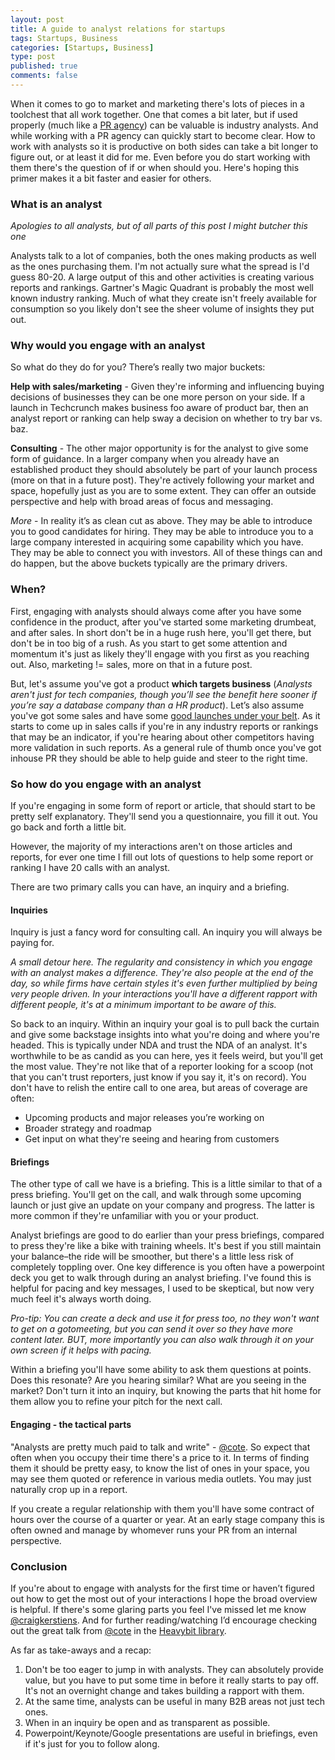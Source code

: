 ```yaml
--- 
layout: post
title: A guide to analyst relations for startups
tags: Startups, Business
categories: [Startups, Business]
type: post
published: true
comments: false
---
```


When it comes to go to market and marketing there's lots of pieces in a toolchest that all work together. One that comes a bit later, but if used properly (much like a [PR agency](/2015/07/21/An-intro-PR-guide-for-startups/)) can be valuable is industry analysts. And while working with a PR agency can quickly start to become clear. How to work with analysts so it is productive on both sides can take a bit longer to figure out, or at least it did for me. Even before you do start working with them there's the question of if or when should you. Here's hoping this primer makes it a bit faster and easier for others.

<!--more-->
### What is an analyst

*Apologies to all analysts, but of all parts of this post I might butcher this one*

Analysts talk to a lot of companies, both the ones making products as well as the ones purchasing them. I'm not actually sure what the spread is I'd guess 80-20. A large output of this and other activities is  creating various reports and rankings. Gartner's Magic Quadrant is probably the most well known industry ranking. Much of what they create isn't freely available for consumption so you likely don't see the sheer volume of insights they put out. 

### Why would you engage with an analyst

So what do they do for you? There’s really two major buckets:

**Help with sales/marketing** - Given they're informing and influencing buying decisions of businesses they can be one more person on your side. If a launch in Techcrunch makes business foo aware of product bar, then an analyst report or ranking can help sway a decision on whether to try bar vs. baz. 

**Consulting** - The other major opportunity is for the analyst to give some form of guidance. In a larger company when you already have an established product they should absolutely be part of your launch process (more on that in a future post). They're actively following your market and space, hopefully just as you are to some extent. They can offer an outside perspective and help with broad areas of focus and messaging.

*More* - In reality it’s as clean cut as above. They may be able to introduce you to good candidates for hiring. They may be able to introduce you to a large company interested in acquiring some capability which you have. They may be able to connect you with investors. All of these things can and do happen, but the above buckets typically are the primary drivers.

### When?

First, engaging with analysts should always come after you have some confidence in the product, after you've started some marketing drumbeat, and after sales. In short don't be in a huge rush here, you'll get there, but don't be in too big of a rush. As you start to get some attention and momentum it's just as likely they'll engage with you first as you reaching out. Also, marketing != sales, more on that in a future post.

But, let's assume you've got a product **which targets business** (*Analysts aren't just for tech companies, though you’ll see the benefit here sooner if you’re say a database company than a HR product*). Let’s also assume you've got some sales and have some [good launches under your belt](/2015/07/21/An-intro-PR-guide-for-startups/). As it starts to come up in sales calls if you're in any industry reports or rankings that may be an indicator, if you're hearing about other competitors having more validation in such reports. As a general rule of thumb once you've got inhouse PR they should be able to help guide and steer to the right time.

### So how do you engage with an analyst

If you're engaging in some form of report or article, that should start to be pretty self explanatory. They'll send you a questionnaire, you fill it out. You go back and forth a little bit. 

However, the majority of my interactions aren't on those articles and reports, for ever one time I fill out lots of questions to help some report or ranking I have 20 calls with an analyst. 

There are two primary calls you can have, an inquiry and a briefing. 

#### Inquiries

Inquiry is just a fancy word for consulting call. An inquiry you will always be paying for. 

*A small detour here. The regularity and consistency in which you engage with an analyst makes a difference. They're also people at the end of the day, so while firms have certain styles it's even further multiplied by being very people driven. In your interactions you'll have a different rapport with different people, it's at a minimum important to be aware of this.*

So back to an inquiry. Within an inquiry your goal is to pull back the curtain and give some backstage insights into what you're doing and where you're headed. This is typically under NDA and trust the NDA of an analyst. It's worthwhile to be as candid as you can here, yes it feels weird, but you'll get the most value. They're not like that of a reporter looking for a scoop (not that you can't trust reporters, just know if you say it, it's on record). You don't have to relish the entire call to one area, but areas of coverage are often:

* Upcoming products and major releases you’re working on 
* Broader strategy and roadmap
* Get input on what they're seeing and hearing from customers

#### Briefings

The other type of call we have is a briefing. This is a little similar to that of a press briefing. You'll get on the call, and walk through some upcoming launch or just give an update on your company and progress. The latter is more common if they're unfamiliar with you or your product.  

Analyst briefings are good to do earlier than your press briefings, compared to press they're like a bike with training wheels. It's best if you still maintain your balance–the ride will be smoother, but there's a little less risk of completely toppling over. One key difference is you often have a powerpoint deck you get to walk through during an analyst briefing. I've found this is helpful for pacing and key messages, I used to be skeptical, but now very much feel it's always worth doing. 

*Pro-tip: You can create a deck and use it for press too, no they won't want to get on a gotomeeting, but you can send it over so they have more content later. BUT, more importantly you can also walk through it on your own screen if it helps with pacing.*

Within a briefing you'll have some ability to ask them questions at points. Does this resonate? Are you hearing similar? What are you seeing in the market? Don't turn it into an inquiry, but knowing the parts that hit home for them allow you to refine your pitch for the next call. 

#### Engaging - the tactical parts

"Analysts are pretty much paid to talk and write" - [@cote](http://www.twitter.com/cote). So expect that often when you occupy their time there's a price to it. In terms of finding them it should be pretty easy, to know the list of ones in your space, you may see them quoted or reference in various media outlets. You may just naturally crop up in a report. 

If you create a regular relationship with them you'll have some contract of hours over the course of a quarter or year. At an early stage company this is often owned and manage by whomever runs your PR from an internal perspective. 

### Conclusion

If you're about to engage with analysts for the first time or haven’t figured out how to get the most out of your interactions I hope the broad overview is helpful. If there's some glaring parts you feel I've missed let me know [@craigkerstiens](http://www.twitter.com/craigkerstiens). And for further reading/watching I’d encourage checking out the great talk from [@cote](http://www.twitter.com/cote) in the [Heavybit library](http://www.heavybit.com/library/video/2014-01-21-michael-cote).

As far as take-aways and a recap: 

1. Don't be too eager to jump in with analysts. They can absolutely provide value, but you have to put some time in before it really starts to pay off. It's not an overnight change and takes building a rapport with them. 
2. At the same time, analysts can be useful in many B2B areas not just tech ones. 
3. When in an inquiry be open and as transparent as possible. 
4. Powerpoint/Keynote/Google presentations are useful in briefings, even if it's just for you to follow along.


